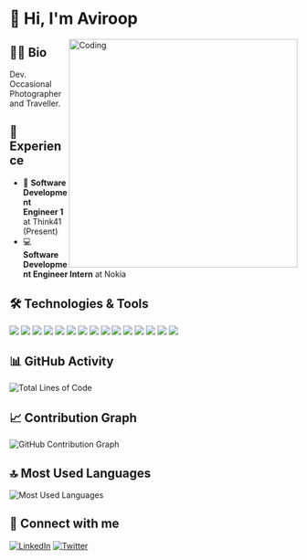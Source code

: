 # 👋 Hi, I'm Aviroop

<img align="right" alt="Coding" width="400" src="https://media.licdn.com/dms/image/v2/D4D16AQENxKLH0ShaMw/profile-displaybackgroundimage-shrink_350_1400/profile-displaybackgroundimage-shrink_350_1400/0/1691060504228?e=1741219200&v=beta&t=gAwohH59pqqgslT9sGqikGAPQ9SImxA8tnv4PvXwb1M">

## 🧑‍💻 Bio

Dev. Occasional Photographer and Traveller.

## 💼 Experience

- 🚀 **Software Development Engineer 1** at Think41 (Present)
- 💻 **Software Development Engineer Intern** at Nokia

## 🛠️ Technologies & Tools

![](https://img.shields.io/badge/Code-JavaScript-informational?style=flat&logo=javascript&logoColor=white&color=2b6bbc)
![](https://img.shields.io/badge/Code-Python-informational?style=flat&logo=python&logoColor=white&color=2b6bbc)
![](https://img.shields.io/badge/Code-Java-informational?style=flat&logo=java&logoColor=white&color=2b6bbc)
![](https://img.shields.io/badge/Framework-React-informational?style=flat&logo=react&logoColor=white&color=2b6bbc)
![](https://img.shields.io/badge/Framework-Next.js-informational?style=flat&logo=next.js&logoColor=white&color=2b6bbc)
![](https://img.shields.io/badge/Framework-Spring_Boot-informational?style=flat&logo=spring-boot&logoColor=white&color=2b6bbc)
![](https://img.shields.io/badge/Framework-Django-informational?style=flat&logo=django&logoColor=white&color=2b6bbc)
![](https://img.shields.io/badge/Framework-FastAPI-informational?style=flat&logo=fastapi&logoColor=white&color=2b6bbc)
![](https://img.shields.io/badge/Framework-Flask-informational?style=flat&logo=flask&logoColor=white&color=2b6bbc)
![](https://img.shields.io/badge/Database-PostgreSQL-informational?style=flat&logo=postgresql&logoColor=white&color=2b6bbc)
![](https://img.shields.io/badge/Database-MongoDB-informational?style=flat&logo=mongodb&logoColor=white&color=2b6bbc)
![](https://img.shields.io/badge/Cloud-MongoDB_Atlas-informational?style=flat&logo=mongodb&logoColor=white&color=2b6bbc)
![](https://img.shields.io/badge/Tools-Docker-informational?style=flat&logo=docker&logoColor=white&color=2b6bbc)
![](https://img.shields.io/badge/Tools-Kubernetes-informational?style=flat&logo=kubernetes&logoColor=white&color=2b6bbc)
![](https://img.shields.io/badge/Tools-Git-informational?style=flat&logo=git&logoColor=white&color=2b6bbc)

## 📊 GitHub Activity

![Total Lines of Code](https://img.shields.io/badge/From%20Hello%20World%20I%27ve%20Written-1%20Million%20lines%20of%20code-blue)

## 📈 Contribution Graph

![GitHub Contribution Graph](https://activity-graph.herokuapp.com/graph?username=AviroopPaul&theme=github)

## 🔝 Most Used Languages

![Most Used Languages](https://github-readme-stats.vercel.app/api/top-langs/?username=AviroopPaul&layout=compact&theme=radical)

## 🔗 Connect with me

[![LinkedIn](https://img.shields.io/badge/LinkedIn-0077B5?style=for-the-badge&logo=linkedin&logoColor=white)](https://www.linkedin.com/in/avirooppaul/)
[![Twitter](https://img.shields.io/badge/Twitter-1DA1F2?style=for-the-badge&logo=twitter&logoColor=white)](https://x.com/avirooppaul)
